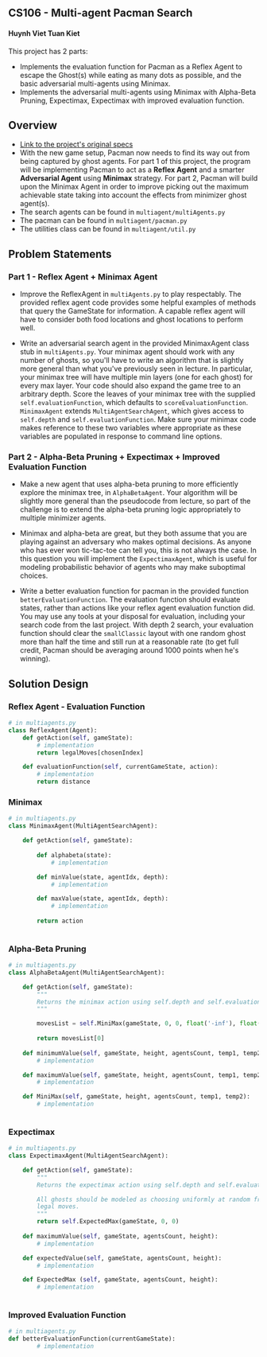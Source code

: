 ## CS106 - Multi-agent Pacman Search
#### Huynh Viet Tuan Kiet
This project has 2 parts: 

- Implements the evaluation function for Pacman as a Reflex Agent to escape the Ghost(s) while eating as many dots as possible, and the basic adversarial multi-agents using Minimax.
- Implements the adversarial multi-agents using Minimax with Alpha-Beta Pruning, Expectimax, Expectimax with improved evaluation function.

## Overview

* [Link to the project's original specs](http://ai.berkeley.edu/multiagent.html)
* With the new game setup, Pacman now needs to find its way out from being captured by ghost agents. For part 1 of this project, the program will be implementing Pacman to act as a **Reflex Agent** and a smarter **Adversarial Agent** using **Minimax** strategy. For part 2, Pacman will build upon the Minimax Agent in order to improve picking out the maximum achievable state taking into account the effects from minimizer ghost agent(s).
* The search agents can be found in `multiagent/multiAgents.py`
* The pacman can be found in `multiagent/pacman.py`
* The utilities class can be found in `multiagent/util.py`

## Problem Statements
### Part 1 - Reflex Agent + Minimax Agent
* Improve the ReflexAgent in `multiAgents.py` to play respectably. The provided reflex agent code provides some helpful examples of methods that query the GameState for information. A capable reflex agent will have to consider both food locations and ghost locations to perform well.

* Write an adversarial search agent in the provided MinimaxAgent class stub in `multiAgents.py`. Your minimax agent should work with any number of ghosts, so you'll have to write an algorithm that is slightly more general than what you've previously seen in lecture. In particular, your minimax tree will have multiple min layers (one for each ghost) for every max layer. Your code should also expand the game tree to an arbitrary depth. Score the leaves of your minimax tree with the supplied `self.evaluationFunction`, which defaults to `scoreEvaluationFunction`. `MinimaxAgent` extends `MultiAgentSearchAgent`, which gives access to `self.depth` and `self.evaluationFunction`. Make sure your minimax code makes reference to these two variables where appropriate as these variables are populated in response to command line options.

### Part 2 - Alpha-Beta Pruning + Expectimax + Improved Evaluation Function
* Make a new agent that uses alpha-beta pruning to more efficiently explore the minimax tree, in `AlphaBetaAgent`. Your algorithm will be slightly more general than the pseudocode from lecture, so part of the challenge is to extend the alpha-beta pruning logic appropriately to multiple minimizer agents.

* Minimax and alpha-beta are great, but they both assume that you are playing against an adversary who makes optimal decisions. As anyone who has ever won tic-tac-toe can tell you, this is not always the case. In this question you will implement the `ExpectimaxAgent`, which is useful for modeling probabilistic behavior of agents who may make suboptimal choices.

* Write a better evaluation function for pacman in the provided function `betterEvaluationFunction`. The evaluation function should evaluate states, rather than actions like your reflex agent evaluation function did. You may use any tools at your disposal for evaluation, including your search code from the last project. With depth 2 search, your evaluation function should clear the `smallClassic` layout with one random ghost more than half the time and still run at a reasonable rate (to get full credit, Pacman should be averaging around 1000 points when he's winning).

## Solution Design

### Reflex Agent - Evaluation Function

```python
# in multiagents.py
class ReflexAgent(Agent):
	def getAction(self, gameState):
		# implementation
		return legalMoves[chosenIndex]

    def evaluationFunction(self, currentGameState, action):
		# implementation
		return distance
```    

### Minimax

```python
# in multiagents.py
class MinimaxAgent(MultiAgentSearchAgent):

    def getAction(self, gameState):
                    
    	def alphabeta(state):
    		# implementation

    	def minValue(state, agentIdx, depth):
    		# implementation

		def maxValue(state, agentIdx, depth):
    		# implementation
		
		return action
		
```    

### Alpha-Beta Pruning

```python
# in multiagents.py
class AlphaBetaAgent(MultiAgentSearchAgent):

    def getAction(self, gameState):
        """
        Returns the minimax action using self.depth and self.evaluationFunction
        """

        movesList = self.MiniMax(gameState, 0, 0, float('-inf'), float('inf'))
        
        return movesList[0]
            
    def minimumValue(self, gameState, height, agentsCount, temp1, temp2):
    	# implementation

    def maximumValue(self, gameState, height, agentsCount, temp1, temp2):
    	# implementation

    def MiniMax(self, gameState, height, agentsCount, temp1, temp2):
    	# implementation
		
```

### Expectimax

```python
# in multiagents.py
class ExpectimaxAgent(MultiAgentSearchAgent):

    def getAction(self, gameState):
        """
        Returns the expectimax action using self.depth and self.evaluationFunction

        All ghosts should be modeled as choosing uniformly at random from their
        legal moves.
        """
        return self.ExpectedMax(gameState, 0, 0)
            
    def maximumValue(self, gameState, agentsCount, height):
    	# implementation

    def expectedValue(self, gameState, agentsCount, height):
    	# implementation

    def ExpectedMax (self, gameState, agentsCount, height):
    	# implementation
		
```

### Improved Evaluation Function

```python
# in multiagents.py
def betterEvaluationFunction(currentGameState):
    	# implementation

```
